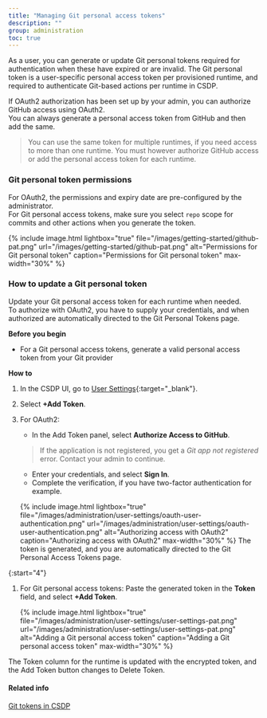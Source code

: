 ```yaml
---
title: "Managing Git personal access tokens"
description: ""
group: administration
toc: true
---
```


As a user, you can generate or update Git personal tokens required for authentication when these have expired or are invalid. The Git personal token is a user-specific personal access token per provisioned runtime, and required to authenticate Git-based actions per runtime in CSDP. 

If OAuth2 authorization has been set up by your admin, you can authorize GitHub access using OAuth2.  
You can always generate a personal access token from GitHub and then add the same.
 
> You can use the same token for multiple runtimes, if you need access to more than one runtime. 
You must however authorize GitHub access or add the personal access token for each runtime.



### Git personal token permissions
For OAuth2, the permissions and expiry date are pre-configured by the administrator.  
For Git personal access tokens, make sure you select `repo` scope for commits and other actions when you generate the token.

{% include 
   image.html 
   lightbox="true" 
   file="/images/getting-started/github-pat.png" 
   url="/images/getting-started/github-pat.png" 
   alt="Permissions for Git personal token" 
   caption="Permissions for Git personal token"
   max-width="30%" 
   %}

### How to update a Git personal token
Update your Git personal access token for each runtime when needed.  
To authorize with OAuth2, you have to supply your credentials, and when authorized are automatically directed to the Git Personal Tokens page. 


**Before you begin**  
* For a Git personal access tokens, generate a valid personal access token from your Git provider  

**How to**  

1. In the CSDP UI, go to [User Settings](https://g.codefresh.io/2.0/user-settings){:target="\_blank"}.
1. Select **+Add Token**. 
1. For OAuth2:
   * In the Add Token panel, select **Authorize Access to GitHub**.
    > If the application is not registered, you get a _Git app not registered_ error. Contact your admin to continue.  
   *  Enter your credentials, and select **Sign In**. 
   * Complete the verification, if you have two-factor authentication for example.

    {% include 
      image.html 
      lightbox="true" 
      file="/images/administration/user-settings/oauth-user-authentication.png" 
      url="/images/administration/user-settings/oauth-user-authentication.png" 
      alt="Authorizing access with OAuth2" 
      caption="Authorizing access with OAuth2"
      max-width="30%" 
   %}
   The token is generated, and you are automatically directed to the Git Personal Access Tokens page. 

{:start="4"}
1. For Git personal access tokens: Paste the generated token in the **Token** field, and select **+Add Token**. 
    
   {% include 
   image.html 
   lightbox="true" 
   file="/images/administration/user-settings/user-settings-pat.png" 
   url="/images/administration/user-settings/user-settings-pat.png" 
   alt="Adding a Git personal access token" 
   caption="Adding a Git personal access token"
   max-width="30%" 
   %}

The Token column for the runtime is updated with the encrypted token, and the Add Token button changes to Delete Token.

#### Related info
[Git tokens in CSDP]({{site.baseurl}}/docs/administration/git-tokens/)

